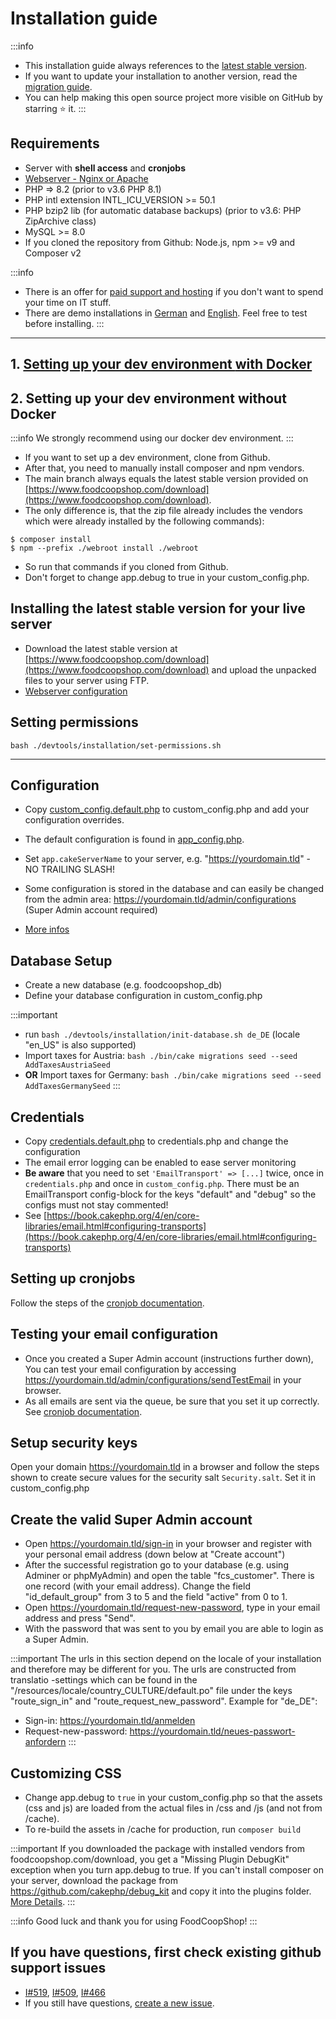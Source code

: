 # Installation guide

:::info
* This installation guide always references to the [latest stable version](https://github.com/foodcoopshop/foodcoopshop/releases).
* If you want to update your installation to another version, read the [migration guide](/dev/migration-guide).
* You can help making this open source project more visible on GitHub by starring ⭐ it.
:::

## Requirements
* Server with **shell access** and **cronjobs**
* [Webserver - Nginx or Apache](/dev/webserver-configuration)
* PHP => 8.2 (prior to v3.6 PHP 8.1)
* PHP intl extension INTL_ICU_VERSION >= 50.1
* PHP bzip2 lib (for automatic database backups) (prior to v3.6: PHP ZipArchive class)
* MySQL >= 8.0
* If you cloned the repository from Github: Node.js, npm >= v9 and Composer v2

:::info
* There is an offer for [paid support and hosting](https://www.foodcoopshop.com/das-angebot/) if you don't want to spend your time on IT stuff.
* There are demo installations in [German](https://demo-de.foodcoopshop.com/) and [English](https://demo-en.foodcoopshop.com/). Feel free to test before installing.
:::

* * *

## 1. [Setting up your dev environment **with Docker**](/dev/docker-dev-environment)

## 2. Setting up your dev environment **without Docker**

:::info
We strongly recommend using our docker dev environment.
:::

* If you want to set up a dev environment, clone from Github.
* After that, you need to manually install composer and npm vendors.
* The main branch always equals the latest stable version provided on [https://www.foodcoopshop.com/download](https://www.foodcoopshop.com/download).
* The only difference is, that the zip file already includes the vendors which were already installed by the following commands):
```
$ composer install
$ npm --prefix ./webroot install ./webroot
```
* So run that commands if you cloned from Github.
* Don't forget to change app.debug to true in your custom_config.php.

## Installing the latest stable version for your live server
* Download the latest stable version at [https://www.foodcoopshop.com/download](https://www.foodcoopshop.com/download) and upload the unpacked files to your server using FTP.
* [Webserver configuration](/dev/webserver-configuration)

## Setting permissions
```
bash ./devtools/installation/set-permissions.sh
```

* * *

## Configuration
* Copy [custom_config.default.php](https://github.com/foodcoopshop/foodcoopshop/blob/main/config/custom_config.default.php) to custom_config.php and add your configuration overrides.
* The default configuration is found in [app_config.php](https://github.com/foodcoopshop/foodcoopshop/blob/main/config/app_config.php).
* Set `app.cakeServerName` to your server, e.g. "https://yourdomain.tld" - NO TRAILING SLASH!


* Some configuration is stored in the database and can easily be changed from the admin area: https://yourdomain.tld/admin/configurations (Super Admin account required)
* [More infos](/dev/configuration)

## Database Setup
* Create a new database (e.g. foodcoopshop_db)
* Define your database configuration in custom_config.php

:::important
* run `bash ./devtools/installation/init-database.sh de_DE` (locale "en_US" is also supported)
* Import taxes for Austria: `bash ./bin/cake migrations seed --seed AddTaxesAustriaSeed`
* **OR** Import taxes for Germany: `bash ./bin/cake migrations seed --seed AddTaxesGermanySeed`
:::

## Credentials
* Copy [credentials.default.php](https://github.com/foodcoopshop/foodcoopshop/blob/main/config/credentials.default.php) to credentials.php and change the configuration
* The email error logging can be enabled to ease server monitoring
* **Be aware** that you need to set `'EmailTransport' => [...]` twice, once in `credentials.php` and once in `custom_config.php`. There must be an EmailTransport config-block for the keys "default" and "debug" so the configs must not stay commented!
* See [https://book.cakephp.org/4/en/core-libraries/email.html#configuring-transports](https://book.cakephp.org/4/en/core-libraries/email.html#configuring-transports)

## Setting up cronjobs
Follow the steps of the [cronjob documentation](/dev/cronjobs).

## Testing your email configuration
* Once you created a Super Admin account (instructions further down), You can test your email configuration by accessing https://yourdomain.tld/admin/configurations/sendTestEmail in your browser.
* As all emails are sent via the queue, be sure that you set it up correctly. See [cronjob documentation](/dev/cronjobs).

## Setup security keys
Open your domain https://yourdomain.tld in a browser and follow the steps shown to create secure values for the security salt ```Security.salt```. Set it in custom_config.php

## Create the valid Super Admin account
* Open https://yourdomain.tld/sign-in in your browser and register with your personal email address (down below at "Create account")
* After the successful registration go to your database (e.g. using Adminer or phpMyAdmin) and open the table "fcs_customer". There is one record (with your email address). Change the field "id_default_group" from 3 to 5 and  the field "active" from 0 to 1.
* Open https://yourdomain.tld/request-new-password, type in your email address and press "Send".
* With the password that was sent to you by email you are able to login as a Super Admin.

:::important
The urls in this section depend on the locale of your installation and therefore may be different for you. The urls are constructed from translatio -settings which can be found in the "/resources/locale/country_CULTURE/default.po" file under the keys "route_sign_in" and "route_request_new_password". Example for "de_DE":
* Sign-in: https://yourdomain.tld/anmelden
* Request-new-password: https://yourdomain.tld/neues-passwort-anfordern
:::

## Customizing CSS
* Change app.debug to `true` in your custom_config.php so that the assets (css and js) are loaded from the actual files in /css and /js (and not from /cache).
* To re-build the assets in /cache for production, run `composer build`

:::important
If you downloaded the package with installed vendors from foodcoopshop.com/download, you get a "Missing Plugin DebugKit" exception when you turn app.debug to true. If you can't install composer on your server, download the package from https://github.com/cakephp/debug_kit and copy it into the plugins folder. [More Details](https://github.com/foodcoopshop/foodcoopshop/issues/931).
:::

:::info
Good luck and thank you for using FoodCoopShop!
:::

## If you have questions, first check existing github support issues
* [I#519](https://github.com/foodcoopshop/foodcoopshop/issues/519), [I#509](https://github.com/foodcoopshop/foodcoopshop/issues/509), [I#466](https://github.com/foodcoopshop/foodcoopshop/issues/466)
* If you still have questions, [create a new issue](https://github.com/foodcoopshop/foodcoopshop/issues/new).
